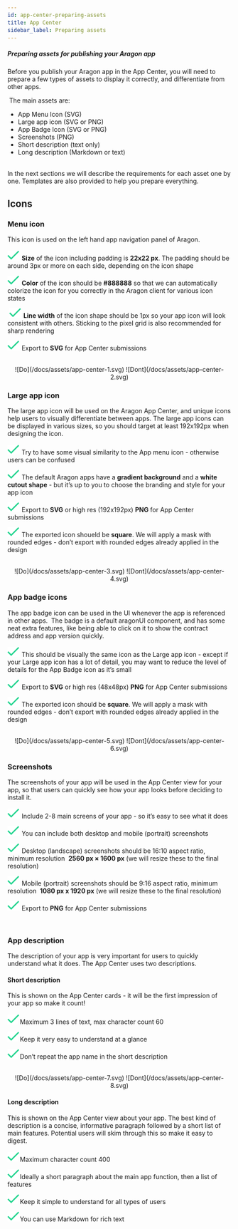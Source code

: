 ```yaml
---
id: app-center-preparing-assets
title: App Center
sidebar_label: Preparing assets
---
```



##### Preparing assets for publishing your Aragon app

Before you publish your Aragon app in the App Center, you will need to prepare a few types of assets to display it correctly, and differentiate from other apps.

 The main assets are: 
- App Menu Icon (SVG)
- Large app icon (SVG or PNG)
- App Badge Icon (SVG or PNG)
- Screenshots (PNG)
- Short description (text only)
- Long description (Markdown or text)

<br>
In the next sections we will describe the requirements for each asset one by one. Templates are also provided to help you prepare everything.

<br>


## Icons

### Menu icon

This icon is used on the left hand app navigation panel of Aragon.
<br>
<br>
<span>![*](/docs/assets/check.svg) **Size** of the icon including padding is **22x22 px**. The padding should be around 3px or more on each side, depending on the icon shape</span>

<span>![*](/docs/assets/check.svg) **Color** of the icon should be **#888888** so that we can automatically colorize the icon for you correctly in the Aragon client for various icon states</span>

 <span>![*](/docs/assets/check.svg) **Line width** of the icon shape should be 1px so your app icon will look consistent with others. Sticking to the pixel grid is also recommended for sharp rendering</span>

<span>![*](/docs/assets/check.svg) Export to **SVG** for App Center submissions</span>

<br>

<center> ![Do](/docs/assets/app-center-1.svg) ![Dont](/docs/assets/app-center-2.svg) </center>

### Large app icon

The large app icon will be used on the Aragon App Center, and unique icons help users to visually differentiate between apps. The large app icons can be displayed in various sizes, so you should target at least 192x192px when designing the icon.
<br>
<br>
<span>![*](/docs/assets/check.svg) Try to have some visual similarity to the App menu icon - otherwise users can be confused    </span>

<span>![*](/docs/assets/check.svg) The default Aragon apps have a **gradient background** and a **white cutout shape** - but it’s up to you to choose the branding and style for your app icon  </span>

<span>![*](/docs/assets/check.svg) Export to **SVG** or high res (192x192px) **PNG** for App Center submissions  </span>

<span>![*](/docs/assets/check.svg) The exported icon shoueld be **square**. We will apply a mask with rounded edges - don’t export with rounded edges already applied in the design</span>

<br>

<center> ![Do](/docs/assets/app-center-3.svg) ![Dont](/docs/assets/app-center-4.svg) </center>

### App badge icons

The app badge icon can be used in the UI whenever the app is referenced in other apps.  The badge is a default aragonUI component, and has some neat extra features, like being able to click on it to show the contract address and app version quickly.
<br>
<br>
<span>![*](/docs/assets/check.svg) This should be visually the same icon as the Large app icon - except if your Large app icon has a lot of detail, you may want to reduce the level of details for the App Badge icon as it’s small</span>

<span>![*](/docs/assets/check.svg) Export to **SVG** or high res (48x48px) **PNG** for App Center submissions</span>

<span>![*](/docs/assets/check.svg) The exported icon should be **square**. We will apply a mask with rounded edges - don’t export with rounded edges already applied in the design</span>

<br>

<center> ![Do](/docs/assets/app-center-5.svg) ![Dont](/docs/assets/app-center-6.svg) </center>

### Screenshots

The screenshots of your app will be used in the App Center view for your app, so that users can quickly see how your app looks before deciding to install it.
<br>
<br>
<span>![*](/docs/assets/check.svg) Include 2-8 main screens of your app - so it’s easy to see what it does</span>

<span>![*](/docs/assets/check.svg) You can include both desktop and mobile (portrait) screenshots  </span>

<span>![*](/docs/assets/check.svg) Desktop (landscape) screenshots should be 16:10 aspect ratio, minimum resolution  **2560 px × 1600 px**  (we will resize these to the final resolution)</span>

<span>![*](/docs/assets/check.svg) Mobile (portrait) screenshots should be 9:16 aspect ratio, minimum resolution  **1080 px x 1920 px** (we will resize these to the final resolution)</span>

<span>![*](/docs/assets/check.svg) Export to **PNG** for App Center submissions</span>

<br>

### App description

The description of your app is very important for users to quickly understand what it does. The App Center uses two descriptions.

#### Short description

This is shown on the App Center cards - it will be the first impression of your app so make it count!
<br>
<br>
<span>![*](/docs/assets/check.svg)Maximum 3 lines of text, max character count 60</span>

<span>![*](/docs/assets/check.svg)Keep it very easy to understand at a glance</span>

<span>![*](/docs/assets/check.svg)Don’t repeat the app name in the short description</span>

<br>

<center> ![Do](/docs/assets/app-center-7.svg) ![Dont](/docs/assets/app-center-8.svg) </center>

#### Long description

This is shown on the App Center view about your app. The best kind of description is a concise, informative paragraph followed by a short list of main features. Potential users will skim through this so make it easy to digest.
<br>
<br>
<span>![*](/docs/assets/check.svg)Maximum character count 400</span>

<span>![*](/docs/assets/check.svg)Ideally a short paragraph about the main app function, then a list of features</span>

<span>![*](/docs/assets/check.svg)Keep it simple to understand for all types of users</span>

<span>![*](/docs/assets/check.svg)You can use Markdown for rich text</span>
